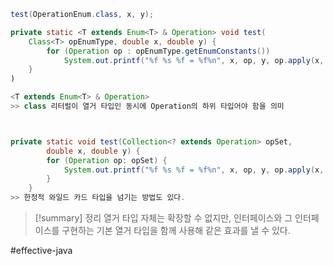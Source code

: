 
``` java
test(OperationEnum.class, x, y);

private static <T extends Enum<T> & Operation> void test(
	Class<T> opEnumType, double x, double y) {
		for (Operation op : opEnumType.getEnumConstants()) 
			System.out.printf("%f %s %f = %f%n", x, op, y, op.apply(x, y))
	}
)

<T extends Enum<T> & Operation> 
>> class 리터럴이 열거 타입인 동시에 Operation의 하위 타입어야 함을 의미



private static void test(Collection<? extends Operation> opSet,
		double x, double y) {
		for (Operation op: opSet) {
			System.out.printf("%f %s %f = %f%n", x, op, y, op.apply(x, y))
		}	
	}
>> 한정적 와일드 카드 타입을 넘기는 방법도 있다.
```

> [!summary] 정리
> 열거 타입 자체는 확장할 수 없지만, 인터페이스와 그 인터페이스를 구현하는 기본 열거 타입을 함께 사용해 같은 효과를 낼 수 있다.

#effective-java 